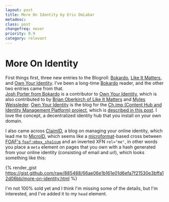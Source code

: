 ```yaml
---
layout: post
title: More On Identity by Eric DeLabar
metadesc: 
class: post
changefreq: never
priority: 0.9
category: relevant
---
```

# More On Identity

First things first, three new entries to the Blogroll: [Bokardo](http://bokardo.com/), 
[Like It Matters](http://www.brianoberkirch.com/), and 
[Own Your Identity](http://www.ownyouridentity.com/).  I've been a long-time 
[Bokardo](http://bokardo.com/) reader, and the other two entries came from that.  
[Josh Porter from Bokardo](http://bokardo.com/) is a contributor to 
[Own Your Identity](http://www.ownyouridentity.com/), which is also contributed to by 
[Brian Oberkirch of Like It Matters](http://www.brianoberkirch.com/) and 
[Myles Weissleder](http://mylermedia.com/). 
[Own Your Identity](http://www.ownyouridentity.com/) is the blog for the 
[Ch.imp (Content Hub and Identity Management Platform) project](http://chi.mp/), which is 
[described in this post](http://www.ownyouridentity.com/2008/03/16/feudalism-20-or-serfing-the-web/). 
I love the concept, a decentralized identity hub that you install on your own domain.

I also came across [ClaimID](http://blog.claimid.com/), a blog on managing your online identity, 
which lead me to [MicroID](http://microid.org/), which seems like a 
[microformat](http://microformats.org/)-based cross between 
[FOAF's `foaf:mbox_sha1sum`](http://xmlns.com/foaf/spec/#term_mbox_sha1sum) 
and an inverted XFN `rel="me"`, in other words you place a 
`meta` element on pages that you own with a hash generated from your online identity (consisting of email and url), 
which looks something like this:

{% render_gist https://gist.github.com/raw/885488/66ae06e1b161e01d6efa7f21530e3bffa12d06bb/more-on-identity.html %}

I'm not 100% sold yet and I think I'm missing some of the details, but I'm interested, and I've added it to my 
`head` element.

